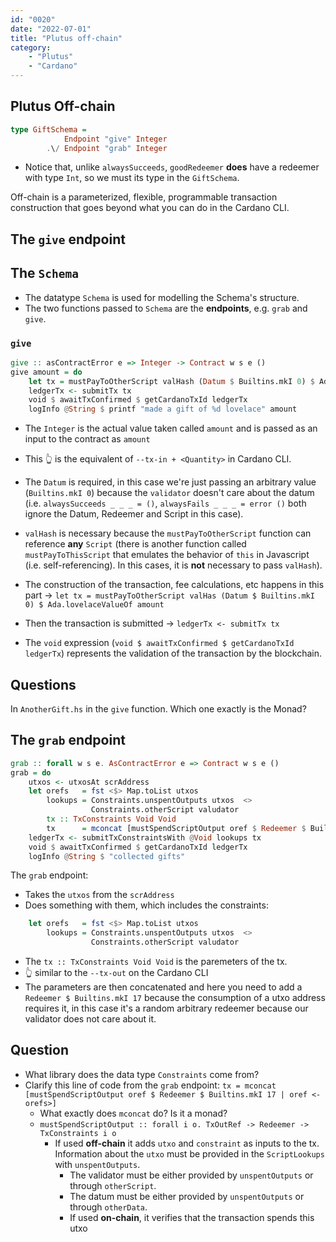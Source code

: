 ```yaml
---
id: "0020"
date: "2022-07-01"
title: "Plutus off-chain"
category: 
    - "Plutus"
    - "Cardano"
---
```


## Plutus Off-chain

```Haskell
type GiftSchema = 
            Endpoint "give" Integer
        .\/ Endpoint "grab" Integer
```

- Notice that, unlike `alwaysSucceeds`, `goodRedeemer` **does** have a redeemer with type `Int`, so we must its type in the `GiftSchema`.

Off-chain is a parameterized, flexible, programmable transaction construction that goes beyond what you can do in the Cardano CLI.

## The `give` endpoint

## The `Schema`

- The datatype `Schema` is used for modelling the Schema's structure.
- The two functions passed to `Schema` are the **endpoints**, e.g. `grab` and `give`.

### `give`

```Haskell
give :: asContractError e => Integer -> Contract w s e ()
give amount = do
    let tx = mustPayToOtherScript valHash (Datum $ Builtins.mkI 0) $ Ada.lovelaceValueOf amount
    ledgerTx <- submitTx tx
    void $ awaitTxConfirmed $ getCardanoTxId ledgerTx
    logInfo @String $ printf "made a gift of %d lovelace" amount
```

- The `Integer` is the actual value taken called `amount` and is passed as an input to the contract as `amount`
- This 👆 is the equivalent of `--tx-in + <Quantity>` in Cardano CLI.
- The `Datum` is required, in this case we're just passing an arbitrary value (`Builtins.mkI 0`) because the `validator` doesn't care about the datum (i.e. `alwaysSucceeds _ _ _ = ()`, `alwaysFails _ _ _ = error ()` both ignore the Datum, Redeemer and Script in this case).
- `valHash` is necessary because the `mustPayToOtherScript` function can reference **any** `Script` (there is another function called `mustPayToThisScript` that emulates the behavior of `this` in Javascript (i.e. self-referencing). In this cases, it is **not** necessary to pass `valHash`).

- The construction of the transaction, fee calculations, etc happens in this part -> `let tx = mustPayToOtherScript valHas (Datum $ Builtins.mkI 0) $ Ada.lovelaceValueOf amount`

- Then the transaction is submitted -> `ledgerTx <- submitTx tx`

- The `void` expression (`void $ awaitTxConfirmed $ getCardanoTxId ledgerTx`) represents the validation of the transaction by the blockchain.

## Questions

In `AnotherGift.hs` in the `give` function. Which one exactly is the Monad?

## The `grab` endpoint

```Haskell
grab :: forall w s e. AsContractError e => Contract w s e ()
grab = do
    utxos <- utxosAt scrAddress
    let orefs   = fst <$> Map.toList utxos
        lookups = Constraints.unspentOutputs utxos  <>
                  Constraints.otherScript valudator
        tx :: TxConstraints Void Void
        tx      = mconcat [mustSpendScriptOutput oref $ Redeemer $ Builtins.mkI 17 | oref <- orefs]
    ledgerTx <- submitTxConstraintsWith @Void lookups tx
    void $ awaitTxConfirmed $ getCardanoTxId ledgerTx
    logInfo @String $ "collected gifts"
```

The `grab` endpoint:

- Takes the `utxos` from the `scrAddress`
- Does something with them, which includes the constraints:

```Haskell
    let orefs   = fst <$> Map.toList utxos
        lookups = Constraints.unspentOutputs utxos  <>
                  Constraints.otherScript valudator
```

- The `tx :: TxConstraints Void Void` is the paremeters of the tx.
- 👆 similar to the `--tx-out` on the Cardano CLI
- The parameters are then concatenated and here you need to add a `Redeemer $ Builtins.mkI 17` because the consumption of a utxo address requires it, in this case it's a random arbitrary redeemer because our validator does not care about it.

## Question

- What library does the data type `Constraints` come from?
- Clarify this line of code from the `grab` endpoint: `tx = mconcat [mustSpendScriptOutput oref $ Redeemer $ Builtins.mkI 17 | oref <- orefs>]`
  - What exactly does `mconcat` do? Is it a monad?
  - `mustSpendScriptOutput :: forall i o. TxOutRef -> Redeemer -> TxConstraints i o`
    - If used **off-chain** it adds `utxo` and `constraint` as inputs to the tx. Information about the `utxo` must be provided in the `ScriptLookups` with `unspentOutputs`.
      - The validator must be either provided by `unspentOutputs` or through `otherScript`.
      - The datum must be either provided by `unspentOutputs` or through `otherData`.
      - If used **on-chain**, it verifies that the transaction spends this utxo